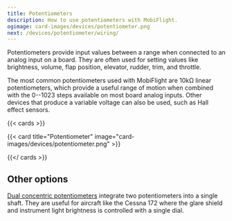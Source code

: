 ```yaml
---
title: Potentiometers
description: How to use potentiometers with MobiFlight.
ogimage: card-images/devices/potentiometer.png
next: /devices/potentiometer/wiring/
---
```


Potentiometers provide input values between a range when connected to an analog input on a board. They are often used for setting values like brightness, volume, flap position, elevator, rudder, trim, and throttle.

The most common potentiometers used with MobiFlight are 10kΩ linear potentiometers, which provide a useful range of motion when combined with the 0--1023 steps available on most board analog inputs. Other devices that produce a variable voltage can also be used, such as Hall effect sensors.

{{< cards >}}

{{< card title="Potentiometer" image="card-images/devices/potentiometer.png" >}}

{{</ cards >}}

## Other options

[Dual concentric potentiometers](https://www.aliexpress.us/item/3256805208208523.html) integrate two potentiometers into a single shaft. They are useful for aircraft like the Cessna 172 where the glare shield and instrument light brightness is controlled with a single dial.

